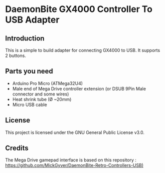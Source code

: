# DaemonBite GX4000 Controller To USB Adapter
## Introduction
This is a simple to build adapter for connecting GX4000 to USB. It supports 2 buttons.

## Parts you need
- Arduino Pro Micro (ATMega32U4)
- Male end of Mega Drive controller extension (or DSUB 9Pin Male connector and some wires)
- Heat shrink tube (Ø ~20mm)
- Micro USB cable

## License
This project is licensed under the GNU General Public License v3.0.

## Credits
The Mega Drive gamepad interface is based on this repository : [https://github.com/MickGyver/DaemonBite-Retro-Controllers-USB)](https://github.com/MickGyver/DaemonBite-Retro-Controllers-USB)
